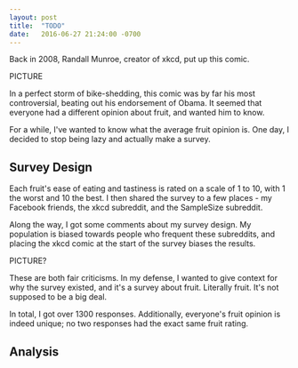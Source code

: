 ```yaml
---
layout: post
title:  "TODO"
date:   2016-06-27 21:24:00 -0700
---
```


Back in 2008, Randall Munroe, creator of xkcd, put up this comic.

PICTURE

In a perfect storm of bike-shedding, this comic was by far his most
controversial, beating out his endorsement of Obama. It seemed that
everyone had a different opinion about fruit, and wanted him to know.

For a while, I've wanted to know what the average fruit opinion is.
One day, I decided to stop being lazy and actually make a survey.


Survey Design
----------------------------------------------------------------------

Each fruit's ease of eating and tastiness is rated on a scale of 1 to 10,
with 1 the worst and 10 the best. I then shared the survey to a few
places - my Facebook friends, the xkcd subreddit, and the SampleSize
subreddit.

Along the way, I got some comments about my survey design. My population
is biased towards people who frequent these subreddits, and
placing the xkcd comic at the start of the survey biases the results.

PICTURE?

These are both fair criticisms. In my defense, I wanted to give context
for why the survey existed, and it's a survey about fruit.
Literally fruit. It's not supposed to be a big deal.

In total, I got over 1300 responses. Additionally, everyone's fruit opinion
is indeed unique; no two responses had the exact same fruit rating.


Analysis
----------------------------------------------------
